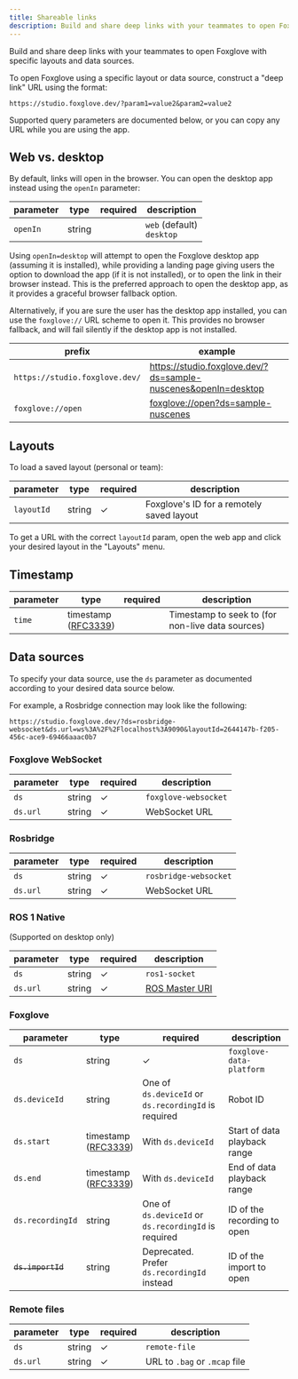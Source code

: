 ```yaml
---
title: Shareable links
description: Build and share deep links with your teammates to open Foxglove with specific layouts and data sources.
---
```


Build and share deep links with your teammates to open Foxglove with specific layouts and data sources.

To open Foxglove using a specific layout or data source, construct a "deep link" URL using the format:

```
https://studio.foxglove.dev/?param1=value2&param2=value2
```

Supported query parameters are documented below, or you can copy any URL while you are using the app.

## Web vs. desktop

By default, links will open in the browser. You can open the desktop app instead using the `openIn` parameter:

| parameter | type   | required | description                   |
| --------- | ------ | -------- | ----------------------------- |
| `openIn`  | string |          | `web` (default)<br/>`desktop` |

Using `openIn=desktop` will attempt to open the Foxglove desktop app (assuming it is installed), while providing a landing page giving users the option to download the app (if it is not installed), or to open the link in their browser instead. This is the preferred approach to open the desktop app, as it provides a graceful browser fallback option.

Alternatively, if you are sure the user has the desktop app installed, you can use the `foxglove://` URL scheme to open it. This provides no browser fallback, and will fail silently if the desktop app is not installed.

| prefix                         | example                                                                  |
| ------------------------------ | ------------------------------------------------------------------------ |
| `https://studio.foxglove.dev/` | https://studio.foxglove.dev/?ds=sample-nuscenes&openIn=desktop           |
| `foxglove://open`              | [foxglove://open?ds=sample-nuscenes](foxglove://open?ds=sample-nuscenes) |

## Layouts

To load a saved layout (personal or team):

| parameter  | type   | required | description                               |
| ---------- | ------ | -------- | ----------------------------------------- |
| `layoutId` | string | ✓        | Foxglove's ID for a remotely saved layout |

To get a URL with the correct `layoutId` param, open the web app and click your desired layout in the "Layouts" menu.

## Timestamp

| parameter | type                                                                     | required | description                                      |
| --------- | ------------------------------------------------------------------------ | -------- | ------------------------------------------------ |
| `time`    | timestamp<br/>([RFC3339](https://datatracker.ietf.org/doc/html/rfc3339)) |          | Timestamp to seek to (for non-live data sources) |

## Data sources

To specify your data source, use the `ds` parameter as documented according to your desired data source below.

For example, a Rosbridge connection may look like the following:

```
https://studio.foxglove.dev/?ds=rosbridge-websocket&ds.url=ws%3A%2F%2Flocalhost%3A9090&layoutId=2644147b-f205-456c-ace9-69466aaac0b7
```

### Foxglove WebSocket

| parameter | type   | required | description          |
| --------- | ------ | -------- | -------------------- |
| `ds`      | string | ✓        | `foxglove-websocket` |
| `ds.url`  | string | ✓        | WebSocket URL        |

### Rosbridge

| parameter | type   | required | description           |
| --------- | ------ | -------- | --------------------- |
| `ds`      | string | ✓        | `rosbridge-websocket` |
| `ds.url`  | string | ✓        | WebSocket URL         |

### ROS 1 Native

(Supported on desktop only)

| parameter | type   | required | description                                                                   |
| --------- | ------ | -------- | ----------------------------------------------------------------------------- |
| `ds`      | string | ✓        | `ros1-socket`                                                                 |
| `ds.url`  | string | ✓        | [ROS Master URI](http://wiki.ros.org/ROS/EnvironmentVariables#ROS_MASTER_URI) |

### Foxglove

| parameter         | type                                                                     | required                                             | description                  |
| ----------------- | ------------------------------------------------------------------------ | ---------------------------------------------------- | ---------------------------- |
| `ds`              | string                                                                   | ✓                                                    | `foxglove-data-platform`     |
| `ds.deviceId`     | string                                                                   | One of `ds.deviceId` or `ds.recordingId` is required | Robot ID                     |
| `ds.start`        | timestamp<br/>([RFC3339](https://datatracker.ietf.org/doc/html/rfc3339)) | With `ds.deviceId`                                   | Start of data playback range |
| `ds.end`          | timestamp<br/>([RFC3339](https://datatracker.ietf.org/doc/html/rfc3339)) | With `ds.deviceId`                                   | End of data playback range   |
| `ds.recordingId`  | string                                                                   | One of `ds.deviceId` or `ds.recordingId` is required | ID of the recording to open  |
| ~~`ds.importId`~~ | string                                                                   | Deprecated. Prefer `ds.recordingId` instead          | ID of the import to open     |

### Remote files

| parameter | type   | required | description                   |
| --------- | ------ | -------- | ----------------------------- |
| `ds`      | string | ✓        | `remote-file`                 |
| `ds.url`  | string | ✓        | URL to `.bag` or `.mcap` file |
